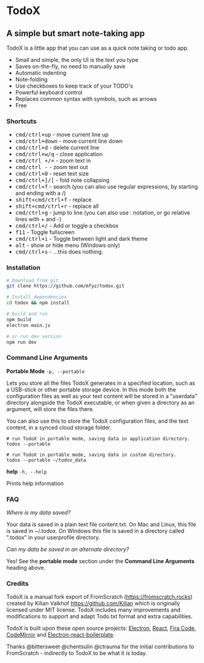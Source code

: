 TodoX
===========

## A simple but smart note-taking app

TodoX is a little app that you can use as a quick note taking or todo app.</p>

* Small and simple, the only UI is the text you type
* Saves on-the-fly, no need to manually save
* Automatic indenting
* Note-folding
* Use checkboxes to keep track of your TODO's
* Powerful keyboard control
* Replaces common syntax with symbols, such as arrows
* Free


### Shortcuts

* <kbd>cmd/ctrl+up</kbd> - move current line up
* <kbd>cmd/ctrl+down</kbd> - move current line down
* <kbd>cmd/ctrl+d</kbd> - delete current line
* <kbd>cmd/ctrl+w/q</kbd> - close application
* <kbd>cmd/ctrl +/=</kbd> - zoom text in
* <kbd>cmd/ctrl -</kbd> - zoom text out
* <kbd>cmd/ctrl+0</kbd> - reset text size
* <kbd>cmd/ctrl+]/[</kbd> - fold note collapsing
* <kbd>cmd/ctrl+f</kbd> - search (you can also use regular expressions, by starting and ending with a /)
* <kbd>shift+cmd/ctrl+f</kbd> - replace
* <kbd>shift+cmd/ctrl+r</kbd> - replace all
* <kbd>cmd/ctrl+g</kbd> - jump to line (you can also use <line>:<character> notation, or go relative lines with +<line> and -<line>)
* <kbd>cmd/ctrl+/</kbd> - Add or toggle a checkbox
* <kbd>f11</kbd> - Toggle fullscreen
* <kbd>cmd/ctrl+i</kbd> - Toggle between light and dark theme
* <kbd>alt</kbd> - show or hide menu (Windows only)
* <kbd>cmd/ctrl+s</kbd> - ...this does nothing.

### Installation
```sh
# Download from git
git clone https://github.com/mfyz/todox.git

# Install dependencies
cd todox && npm install

# build and run
npm build
electron main.js

# or run dev version
npm run dev
```
### Command Line Arguments
**Portable Mode**
`-p, --portable`

Lets you store all the files TodoX generates in a specified location, such as a USB-stick or
other portable storage device. In this mode both the configuration files as well as your text content will be stored in
a "userdata" directory alongside the TodoX executable, or when given a directory as an argument, will store
the files there.

You can also use this to store the TodoX configuration files, and the text content, in a synced cloud storage
folder.

```
# run TodoX in portable mode, saving data in application directory.
todox --portable
```

```
# run TodoX in portable mode, saving data in custom directory.
todox --portable ~/todox_data
```
**help**
`-h, --help`

Prints help information

### FAQ
*Where is my data saved?*

Your data is saved in a plain text file content.txt. On Mac and Linux, this file is saved in ~/.todox. On Windows
this file is saved in a directory called ".todox" in your userprofile directory.  

*Can my data be saved in an alternate directory?*

Yes! See the **portable mode** section under the **Command Line Arguments** heading above.

### Credits

TodoX is a manual fork export of FromScratch (https://fromscratch.rocks) created by Kilian Valkhof https://github.com/Kilian which is originally licensed under MIT license. TodoX includes many improvements and modifications to support and adapt Todo.txt format and extra capabilities.

TodoX is built upon these open source projects:
	<a href="http://electron.atom.io">Electron</a>,
	<a href="https://facebook.github.io/react/">React</a>,
	<a href="https://github.com/tonsky/FiraCode">Fira Code</a>,
	<a href="http://codemirror.net/">CodeMirror</a> and
	<a href="https://github.com/chentsulin/electron-react-boilerplate">Electron-react-boilerplate</a>.

Thanks @bittersweet @chentsulin @ctrauma for the initial contributions to FromScratch - indirectly to TodoX to be what it is today.
